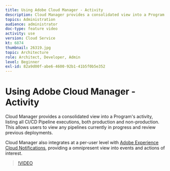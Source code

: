 ```yaml
---
title: Using Adobe Cloud Manager - Activity
description: Cloud Manager provides a consolidated view into a Program's activity, listing all CI/CD Pipeline executions, both production and non-production. This allows users to view any pipelines currently in progress and review previous deployments.
topics: Administration
audience: administrator
doc-type: feature video
activity: use
version: Cloud Service
kt: 6874
thumbnail: 26319.jpg
topic: Architecture
role: Architect, Developer, Admin
level: Beginner
exl-id: 82a9d00f-abe6-4600-92b1-41b5f0b5e352
---
```

# Using Adobe Cloud Manager - Activity

Cloud Manager provides a consolidated view into a Program's activity, listing all CI/CD Pipeline executions, both production and non-production. This allows users to view any pipelines currently in progress and review previous deployments.

Cloud Manager also integrates at a per-user level with [Adobe Experience Cloud Notifications](https://experienceleague.adobe.com/docs/experience-manager-cloud-manager/using/how-to-use/notifications.html), providing a omnipresent view into events and actions of interest.

>[!VIDEO](https://video.tv.adobe.com/v/26319?quality=12&learn=on)
